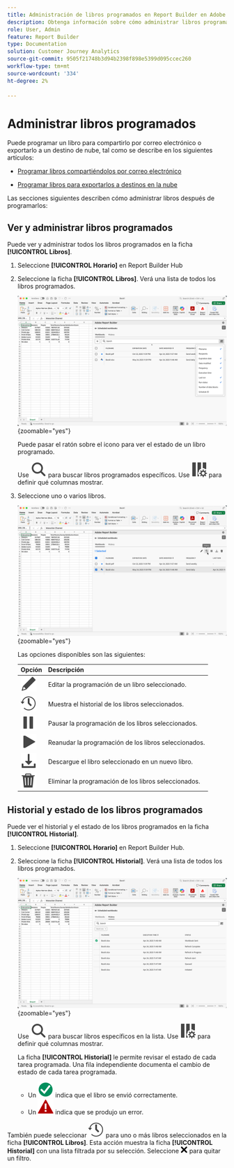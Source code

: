 ```yaml
---
title: Administración de libros programados en Report Builder en Adobe Analytics
description: Obtenga información sobre cómo administrar libros programados en Report Builder para proteger destinos
role: User, Admin
feature: Report Builder
type: Documentation
solution: Customer Journey Analytics
source-git-commit: 9505f21748b3d94b2398f898e5399d095ccec260
workflow-type: tm+mt
source-wordcount: '334'
ht-degree: 2%

---
```



# Administrar libros programados

Puede programar un libro para compartirlo por correo electrónico o exportarlo a un destino de nube, tal como se describe en los siguientes artículos:

* [Programar libros compartiéndolos por correo electrónico](/help/report-builder/schedule-reportbuilder.md)

* [Programar libros para exportarlos a destinos en la nube](/help/report-builder/report-builder-export.md)

Las secciones siguientes describen cómo administrar libros después de programarlos:

## Ver y administrar libros programados

Puede ver y administrar todos los libros programados en la ficha **[!UICONTROL Libros]**.

1. Seleccione **[!UICONTROL Horario]** en Report Builder Hub

1. Seleccione la ficha **[!UICONTROL Libros]**. Verá una lista de todos los libros programados.

   ![Libro programado](assets/scheduled-workbooks.png){zoomable="yes"}

   Puede pasar el ratón sobre el icono para ver el estado de un libro programado.

   Use ![Buscar](/help/assets/icons/Search.svg) para buscar libros programados específicos.
Use ![ColumnSetting](/help/assets/icons/ColumnSetting.svg) para definir qué columnas mostrar.

1. Seleccione uno o varios libros.

   ![Programar libros seleccionados](assets/scheduled-workbooks-selected.png){zoomable="yes"}

   Las opciones disponibles son las siguientes:

   | Opción | Descripción |
   |---|---|
   | ![Editar](/help/assets/icons/Edit.svg) | Editar la programación de un libro seleccionado. |
   | ![Historial](/help/assets/icons/History.svg) | Muestra el historial de los libros seleccionados. |
   | ![Pausa](/help/assets/icons/Pause.svg) | Pausar la programación de los libros seleccionados. |
   | ![Reproducir](/help/assets/icons/Play.svg) | Reanudar la programación de los libros seleccionados. |
   | ![Descargar](/help/assets/icons/Download.svg) | Descargue el libro seleccionado en un nuevo libro. |
   | ![Eliminar](/help/assets/icons/Delete.svg) | Eliminar la programación de los libros seleccionados. |


## Historial y estado de los libros programados

Puede ver el historial y el estado de los libros programados en la ficha **[!UICONTROL Historial]**.

1. Seleccione **[!UICONTROL Horario]** en Report Builder Hub.

1. Seleccione la ficha **[!UICONTROL Historial]**. Verá una lista de todos los libros programados.

   ![Historial programado](assets/scheduled-workbooks-history.png){zoomable="yes"}

   Use ![Buscar](/help/assets/icons/Search.svg) para buscar libros específicos en la lista.
Use ![ColumnSetting](/help/assets/icons/ColumnSetting.svg) para definir qué columnas mostrar.

   La ficha **[!UICONTROL Historial]** le permite revisar el estado de cada tarea programada. Una fila independiente documenta el cambio de estado de cada tarea programada.

   * Un ![CheckmarkCircleGreen](/help/assets/icons/CheckmarkCircleGreen.svg) indica que el libro se envió correctamente.
   * Un ![AlertRed](/help/assets/icons/AlertRed.svg) indica que se produjo un error.

También puede seleccionar ![Historial](/help/assets/icons/History.svg) para uno o más libros seleccionados en la ficha **[!UICONTROL Libros]**. Esta acción muestra la ficha **[!UICONTROL Historial]** con una lista filtrada por su selección. Seleccione ![CrossSize75](/help/assets/icons/CrossSize75.svg) para quitar un filtro.
